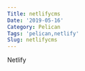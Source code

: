 ```yaml
---
Title: netlifycms
Date: '2019-05-16'
Category: Pelican
Tags: 'pelican,netlify'
Slug: netlifycms
---
```

Netlify
